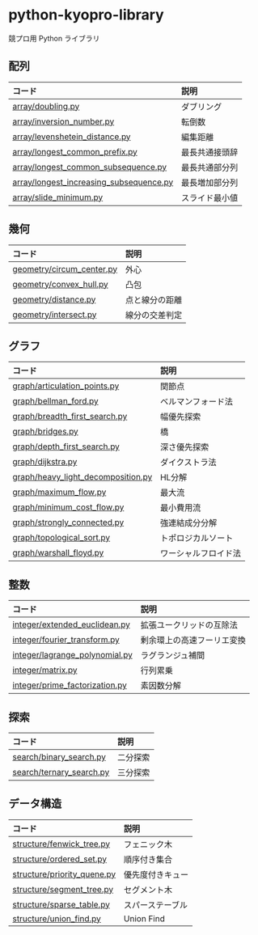 # python-kyopro-library

競プロ用 Python ライブラリ

## 配列

| コード                       | 説明   |
| :--------------------------- | :----- |
| [array/doubling.py](array/doubling.py)   | ダブリング |
| [array/inversion_number.py](array/inversion_number.py)   | 転倒数 |
| [array/levenshetein_distance.py](array/levenshetein_distance.py)   | 編集距離 |
| [array/longest_common_prefix.py](array/longest_common_prefix.py)   | 最長共通接頭辞 |
| [array/longest_common_subsequence.py](array/longest_common_subsequence.py)   | 最長共通部分列 |
| [array/longest_increasing_subsequence.py](array/longest_increasing_subsequence.py)   | 最長増加部分列 |
| [array/slide_minimum.py](array/slide_minimum.py)   | スライド最小値 |

## 幾何

| コード                       | 説明         |
| :--------------------------- | :----------- |
| [geometry/circum_center.py](geometry/circum_center.py) | 外心   |
| [geometry/convex_hull.py](geometry/convex_hull.py) | 凸包   |
| [geometry/distance.py](geometry/distance.py) | 点と線分の距離 |
| [geometry/intersect.py](geometry/intersect.py) | 線分の交差判定 |

## グラフ

| コード                       | 説明         |
| :--------------------------- | :----------- |
| [graph/articulation_points.py](graph/articulation_points.py) | 関節点  |
| [graph/bellman_ford.py](graph/bellman_ford.py) | ベルマンフォード法  |
| [graph/breadth_first_search.py](graph/breadth_first_search.py) | 幅優先探索   |
| [graph/bridges.py](graph/bridges.py) | 橋  |
| [graph/depth_first_search.py](graph/depth_first_search.py) | 深さ優先探索 |
| [graph/dijkstra.py](graph/dijkstra.py) | ダイクストラ法  |
| [graph/heavy_light_decomposition.py](graph/heavy_light_decomposition.py) | HL分解 |
| [graph/maximum_flow.py](graph/maximum_flow.py) | 最大流 |
| [graph/minimum_cost_flow.py](graph/minimum_cost_flow.py) | 最小費用流 |
| [graph/strongly_connected.py](graph/strongly_connected.py) | 強連結成分分解 |
| [graph/topological_sort.py](graph/topological_sort.py) | トポロジカルソート |
| [graph/warshall_floyd.py](graph/warshall_floyd.py) | ワーシャルフロイド法 |

## 整数

| コード                                       | 説明                     |
| :------------------------------------------ | :---------------------- |
| [integer/extended_euclidean.py](integer/extended_euclidean.py)| 拡張ユークリッドの互除法 |
| [integer/fourier_transform.py](integer/fourier_transform.py) | 剰余環上の高速フーリエ変換 |
| [integer/lagrange_polynomial.py](integer/lagrange_polynomial.py) | ラグランジュ補間 |
| [integer/matrix.py](integer/matrix.py) | 行列累乗 |
| [integer/prime_factorization.py](integer/prime_factorization.py) | 素因数分解 |

## 探索

| コード                       | 説明   |
| :--------------------------- | :----- |
| [search/binary_search.py](search/binary_search.py)   | 二分探索  |
| [search/ternary_search.py](search/ternary_search.py)   | 三分探索  |

## データ構造

| コード                                             | 説明         |
| :------------------------------------------------- | :----------- |
| [structure/fenwick_tree.py](structure/fenwick_tree.py)       | フェニック木 |
| [structure/ordered_set.py](structure/ordered_set.py)       | 順序付き集合 |
| [structure/priority_quene.py](structure/priority_quene.py)       | 優先度付きキュー |
| [structure/segment_tree.py](structure/segment_tree.py)       | セグメント木 |
| [structure/sparse_table.py](structure/sparse_table.py)       | スパーステーブル |
| [structure/union_find.py](structure/union_find.py) | Union Find   |
